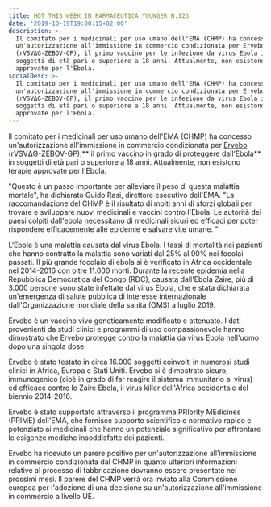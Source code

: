 ```yaml
---
title: HOT THIS WEEK IN FARMACEUTICA YOUNGER N.123
date: '2019-10-19T19:00:15+02:00'
description: >-
  Il comitato per i medicinali per uso umano dell'EMA (CHMP) ha concesso
  un'autorizzazione all'immissione in commercio condizionata per Ervebo
  (rVSVΔG-ZEBOV-GP), il primo vaccino per le infezione da virus Ebola in
  soggetti di età pari o superiore a 18 anni. Attualmente, non esistono terapie
  approvate per l'Ebola.
socialDesc: >-
  Il comitato per i medicinali per uso umano dell'EMA (CHMP) ha concesso
  un'autorizzazione all'immissione in commercio condizionata per Ervebo
  (rVSVΔG-ZEBOV-GP), il primo vaccino per le infezione da virus Ebola in
  soggetti di età pari o superiore a 18 anni. Attualmente, non esistono terapie
  approvate per l'Ebola.
---
```

Il comitato per i medicinali per uso umano dell'EMA (CHMP) ha concesso un'autorizzazione all'immissione in commercio condizionata per [Ervebo (rVSVΔG-ZEBOV-GP)](https://www.ema.europa.eu/en/news/first-vaccine-protect-against-ebola),** il primo vaccino in grado di proteggere dall‘Ebola** in soggetti di età pari o superiore a 18 anni. Attualmente, non esistono terapie approvate per l'Ebola.

"Questo è un passo importante per alleviare il peso di questa malattia mortale", ha dichiarato Guido Rasi, direttore esecutivo dell'EMA. "La raccomandazione del CHMP è il risultato di molti anni di sforzi globali per trovare e sviluppare nuovi medicinali e vaccini contro l'Ebola. Le autorità dei paesi colpiti dall'ebola necessitano di medicinali sicuri ed efficaci per poter rispondere efficacemente alle epidemie e salvare vite umane. "

L‘Ebola è una malattia causata dal virus Ebola. I tassi di mortalità nei pazienti che hanno contratto la malattia sono variati dal 25% al ​​90% nei focolai passati. Il più grande focolaio di ebola si è verificato in Africa occidentale nel 2014-2016 con oltre 11.000 morti. Durante la recente epidemia nella Repubblica Democratica del Congo (RDC), causata dall'Ebola Zaire, più di 3.000 persone sono state infettate dal virus Ebola, che è stata dichiarata un'emergenza di salute pubblica di interesse internazionale dall'Organizzazione mondiale della sanità (OMS) a luglio 2019.

Ervebo è un vaccino vivo geneticamente modificato e attenuato. I dati provenienti da studi clinici e programmi di uso compassionevole hanno dimostrato che Ervebo protegge contro la malattia da virus Ebola nell'uomo dopo una singola dose.

Ervebo è stato testato in circa 16.000 soggetti coinvolti in numerosi studi clinici in Africa, Europa e Stati Uniti. Ervebo si è dimostrato sicuro, immunogenico (cioè in grado di far reagire il sistema immunitario al virus) ed efficace contro lo Zaire Ebola, il virus killer dell'Africa occidentale del biennio 2014-2016. 

Ervebo è stato supportato attraverso il programma PRIority MEdicines (PRIME) dell'EMA, che fornisce supporto scientifico e normativo rapido e potenziato ai medicinali che hanno un potenziale significativo per affrontare le esigenze mediche insoddisfatte dei pazienti.

Ervebo ha ricevuto un parere positivo per un'autorizzazione all'immissione in commercio condizionata dal CHMP in quanto ulteriori informazioni relative al processo di fabbricazione dovranno essere presentate nei prossimi mesi. Il parere del CHMP verrà ora inviato alla Commissione europea per l'adozione di una decisione su un'autorizzazione all'immissione in commercio a livello UE.
